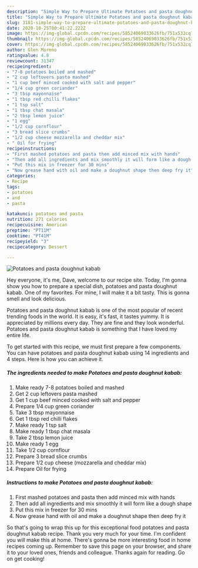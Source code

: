 ```yaml
---
description: "Simple Way to Prepare Ultimate Potatoes and pasta doughnut kabab"
title: "Simple Way to Prepare Ultimate Potatoes and pasta doughnut kabab"
slug: 3181-simple-way-to-prepare-ultimate-potatoes-and-pasta-doughnut-kabab
date: 2020-10-25T00:41:22.222Z
image: https://img-global.cpcdn.com/recipes/58524069033626fb/751x532cq70/potatoes-and-pasta-doughnut-kabab-recipe-main-photo.jpg
thumbnail: https://img-global.cpcdn.com/recipes/58524069033626fb/751x532cq70/potatoes-and-pasta-doughnut-kabab-recipe-main-photo.jpg
cover: https://img-global.cpcdn.com/recipes/58524069033626fb/751x532cq70/potatoes-and-pasta-doughnut-kabab-recipe-main-photo.jpg
author: Glen Moreno
ratingvalue: 4.8
reviewcount: 31347
recipeingredient:
- "7-8 potatoes boiled and mashed"
- "2 cup leftovers pasta mashed"
- "1 cup beef minced cooked with salt and pepper"
- "1/4 cup green coriander"
- "3 tbsp mayonnaise"
- "1 tbsp red chilli flakes"
- "1 tsp salt"
- "1 tbsp chat masala"
- "2 tbsp lemon juice"
- "1 egg"
- "1/2 cup cornflour"
- "3 bread slice crumbs"
- "1/2 cup cheese mozzarella and cheddar mix"
- " Oil for frying"
recipeinstructions:
- "First mashed potatoes and pasta then add minced mix with hands"
- "Then add all ingredients and mix smoothly it will form like a dough shape"
- "Put this mix in freezer for 30 mins"
- "Now grease hand with oil and make a doughnut shape then deep fry it"
categories:
- Recipe
tags:
- potatoes
- and
- pasta

katakunci: potatoes and pasta 
nutrition: 271 calories
recipecuisine: American
preptime: "PT11M"
cooktime: "PT41M"
recipeyield: "3"
recipecategory: Dessert

---
```



![Potatoes and pasta doughnut kabab](https://img-global.cpcdn.com/recipes/58524069033626fb/751x532cq70/potatoes-and-pasta-doughnut-kabab-recipe-main-photo.jpg)

Hey everyone, it's me, Dave, welcome to our recipe site. Today, I'm gonna show you how to prepare a special dish, potatoes and pasta doughnut kabab. One of my favorites. For mine, I will make it a bit tasty. This is gonna smell and look delicious.



Potatoes and pasta doughnut kabab is one of the most popular of recent trending foods in the world. It is easy, it's fast, it tastes yummy. It is appreciated by millions every day. They are fine and they look wonderful. Potatoes and pasta doughnut kabab is something that I have loved my entire life.


To get started with this recipe, we must first prepare a few components. You can have potatoes and pasta doughnut kabab using 14 ingredients and 4 steps. Here is how you can achieve it.

<!--inarticleads1-->

##### The ingredients needed to make Potatoes and pasta doughnut kabab:

1. Make ready 7-8 potatoes boiled and mashed
1. Get 2 cup leftovers pasta mashed
1. Get 1 cup beef minced cooked with salt and pepper
1. Prepare 1/4 cup green coriander
1. Take 3 tbsp mayonnaise
1. Get 1 tbsp red chilli flakes
1. Make ready 1 tsp salt
1. Make ready 1 tbsp chat masala
1. Take 2 tbsp lemon juice
1. Make ready 1 egg
1. Take 1/2 cup cornflour
1. Prepare 3 bread slice crumbs
1. Prepare 1/2 cup cheese (mozzarella and cheddar mix)
1. Prepare  Oil for frying




<!--inarticleads2-->

##### Instructions to make Potatoes and pasta doughnut kabab:

1. First mashed potatoes and pasta then add minced mix with hands
1. Then add all ingredients and mix smoothly it will form like a dough shape
1. Put this mix in freezer for 30 mins
1. Now grease hand with oil and make a doughnut shape then deep fry it




So that's going to wrap this up for this exceptional food potatoes and pasta doughnut kabab recipe. Thank you very much for your time. I'm confident you will make this at home. There's gonna be more interesting food in home recipes coming up. Remember to save this page on your browser, and share it to your loved ones, friends and colleague. Thanks again for reading. Go on get cooking!
